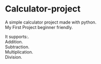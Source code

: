 # Calculator-project
A simple calculator project made with python.
<br>
My First Project beginner friendly.  

It supports:.  
Addition.  
Subtraction.  
Multiplication.  
Division.  
